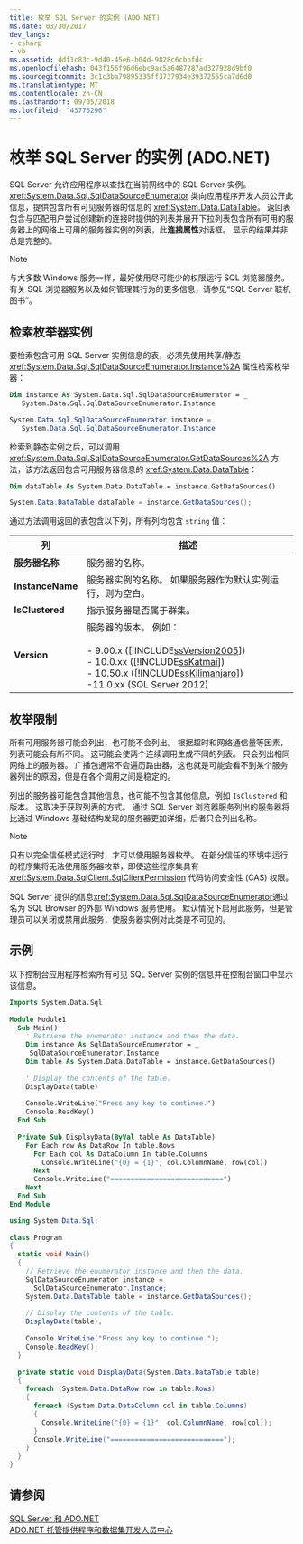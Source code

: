```yaml
---
title: 枚举 SQL Server 的实例 (ADO.NET)
ms.date: 03/30/2017
dev_langs:
- csharp
- vb
ms.assetid: ddf1c83c-9d40-45e6-b04d-9828c6cbbfdc
ms.openlocfilehash: 043f156f96d6ebc9ac5a6487287ad327928d9bf0
ms.sourcegitcommit: 3c1c3ba79895335ff3737934e39372555ca7d6d0
ms.translationtype: MT
ms.contentlocale: zh-CN
ms.lasthandoff: 09/05/2018
ms.locfileid: "43776296"
---
```

# <a name="enumerating-instances-of-sql-server-adonet"></a>枚举 SQL Server 的实例 (ADO.NET)
SQL Server 允许应用程序以查找在当前网络中的 SQL Server 实例。 <xref:System.Data.Sql.SqlDataSourceEnumerator> 类向应用程序开发人员公开此信息，提供包含所有可见服务器的信息的 <xref:System.Data.DataTable>。 返回表包含与匹配用户尝试创建新的连接时提供的列表并展开下拉列表包含所有可用的服务器上的网络上可用的服务器实例的列表，此**连接属性**对话框。 显示的结果并非总是完整的。  
  
> [!NOTE]
>  与大多数 Windows 服务一样，最好使用尽可能少的权限运行 SQL 浏览器服务。 有关 SQL 浏览器服务以及如何管理其行为的更多信息，请参见“SQL Server 联机图书”。  
  
## <a name="retrieving-an-enumerator-instance"></a>检索枚举器实例  
 要检索包含可用 SQL Server 实例信息的表，必须先使用共享/静态 <xref:System.Data.Sql.SqlDataSourceEnumerator.Instance%2A> 属性检索枚举器：  
  
```vb  
Dim instance As System.Data.Sql.SqlDataSourceEnumerator = _  
   System.Data.Sql.SqlDataSourceEnumerator.Instance  
```  
  
```csharp  
System.Data.Sql.SqlDataSourceEnumerator instance =   
   System.Data.Sql.SqlDataSourceEnumerator.Instance  
```  
  
 检索到静态实例之后，可以调用 <xref:System.Data.Sql.SqlDataSourceEnumerator.GetDataSources%2A> 方法，该方法返回包含可用服务器信息的 <xref:System.Data.DataTable>：  
  
```vb  
Dim dataTable As System.Data.DataTable = instance.GetDataSources()  
```  
  
```csharp  
System.Data.DataTable dataTable = instance.GetDataSources();  
```  
  
 通过方法调用返回的表包含以下列，所有列均包含 `string` 值：  
  
|列|描述|  
|------------|-----------------|  
|**服务器名称**|服务器的名称。|  
|**InstanceName**|服务器实例的名称。 如果服务器作为默认实例运行，则为空白。|  
|**IsClustered**|指示服务器是否属于群集。|  
|**Version**|服务器的版本。 例如：<br /><br /> -   9.00.x ([!INCLUDE[ssVersion2005](../../../../../includes/ssversion2005-md.md)])<br />-   10.0.xx ([!INCLUDE[ssKatmai](../../../../../includes/sskatmai-md.md)])<br />-   10.50.x ([!INCLUDE[ssKilimanjaro](../../../../../includes/sskilimanjaro-md.md)])<br />-11.0.xx (SQL Server 2012)|  
  
## <a name="enumeration-limitations"></a>枚举限制  
 所有可用服务器可能会列出，也可能不会列出。 根据超时和网络通信量等因素，列表可能会有所不同。 这可能会使两个连续调用生成不同的列表。 只会列出相同网络上的服务器。 广播包通常不会遍历路由器，这也就是可能会看不到某个服务器列出的原因，但是在各个调用之间是稳定的。  
  
 列出的服务器可能包含其他信息，也可能不包含其他信息，例如 `IsClustered` 和版本。 这取决于获取列表的方式。 通过 SQL Server 浏览器服务列出的服务器将比通过 Windows 基础结构发现的服务器更加详细，后者只会列出名称。  
  
> [!NOTE]
>  只有以完全信任模式运行时，才可以使用服务器枚举。 在部分信任的环境中运行的程序集将无法使用服务器枚举，即使这些程序集具有 <xref:System.Data.SqlClient.SqlClientPermission> 代码访问安全性 (CAS) 权限。  
  
 SQL Server 提供的信息<xref:System.Data.Sql.SqlDataSourceEnumerator>通过名为 SQL Browser 的外部 Windows 服务使用。 默认情况下启用此服务，但是管理员可以关闭或禁用此服务，使服务器实例对此类是不可见的。  
  
## <a name="example"></a>示例  
 以下控制台应用程序检索所有可见 SQL Server 实例的信息并在控制台窗口中显示该信息。  
  
```vb  
Imports System.Data.Sql  
  
Module Module1  
  Sub Main()  
    ' Retrieve the enumerator instance and then the data.  
    Dim instance As SqlDataSourceEnumerator = _  
     SqlDataSourceEnumerator.Instance  
    Dim table As System.Data.DataTable = instance.GetDataSources()  
  
    ' Display the contents of the table.  
    DisplayData(table)  
  
    Console.WriteLine("Press any key to continue.")  
    Console.ReadKey()  
  End Sub  
  
  Private Sub DisplayData(ByVal table As DataTable)  
    For Each row As DataRow In table.Rows  
      For Each col As DataColumn In table.Columns  
        Console.WriteLine("{0} = {1}", col.ColumnName, row(col))  
      Next  
      Console.WriteLine("============================")  
    Next  
  End Sub  
End Module  
```  
  
```csharp  
using System.Data.Sql;  
  
class Program  
{  
  static void Main()  
  {  
    // Retrieve the enumerator instance and then the data.  
    SqlDataSourceEnumerator instance =  
      SqlDataSourceEnumerator.Instance;  
    System.Data.DataTable table = instance.GetDataSources();  
  
    // Display the contents of the table.  
    DisplayData(table);  
  
    Console.WriteLine("Press any key to continue.");  
    Console.ReadKey();  
  }  
  
  private static void DisplayData(System.Data.DataTable table)  
  {  
    foreach (System.Data.DataRow row in table.Rows)  
    {  
      foreach (System.Data.DataColumn col in table.Columns)  
      {  
        Console.WriteLine("{0} = {1}", col.ColumnName, row[col]);  
      }  
      Console.WriteLine("============================");  
    }  
  }  
}  
```  
  
## <a name="see-also"></a>请参阅  
 [SQL Server 和 ADO.NET](../../../../../docs/framework/data/adonet/sql/index.md)  
 [ADO.NET 托管提供程序和数据集开发人员中心](https://go.microsoft.com/fwlink/?LinkId=217917)

